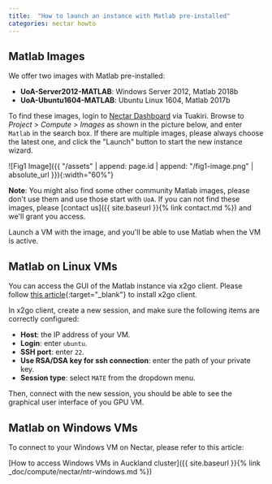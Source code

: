 ```yaml
---
title:  "How to launch an instance with Matlab pre-installed"
categories: nectar howto
---
```


## Matlab Images

We offer two images with Matlab pre-installed:
- **UoA-Server2012-MATLAB**: Windows Server 2012, Matlab 2018b
- **UoA-Ubuntu1604-MATLAB**: Ubuntu Linux 1604, Matlab 2017b

To find these images, login to [Nectar Dashboard](https://dashboard.rc.nectar.org.au/) via Tuakiri. Browse to *Project > Compute > Images* as shown in the picture below, and enter `Matlab` in the search box. If there are multiple images, please always choose the latest one, and click the "Launch" button to start the new instance wizard.

![Fig1 Image]({{ "/assets" | append: page.id | append: "/fig1-image.png" | absolute_url }}){:width="60%"}

**Note**: You might also find some other community Matlab images, please don't use them and use those start with `UoA`. If you can not find these images, please [contact us]({{ site.baseurl }}{% link contact.md %}) and we'll grant you access.

Launch a VM with the image, and you'll be able to use Matlab when the VM is active.

## Matlab on Linux VMs

You can access the GUI of the Matlab instance via x2go client. Please follow [this article](https://wiki.x2go.org/doku.php/doc:installation:x2goclient){:target="_blank"} to install x2go client.

In x2go client, create a new session, and make sure the following items are correctly configured:
- **Host**: the IP address of your VM.
- **Login**: enter `ubuntu`.
- **SSH port**: enter `22`.
- **Use RSA/DSA key for ssh connection**: enter the path of your private key.
- **Session type**: select `MATE` from the dropdown menu.

Then, connect with the new session, you should be able to see the graphical user interface of you GPU VM.


## Matlab on Windows VMs

To connect to your Windows VM on Nectar, please refer to this article:

[How to access Windows VMs in Auckland cluster]({{ site.baseurl }}{% link _doc/compute/nectar/ntr-windows.md %})
